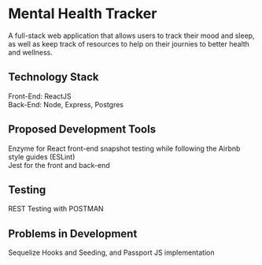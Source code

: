 # Mental Health Tracker

A full-stack web application that allows users to track their mood and sleep, as well as keep track of resources to help on their journies to better health and wellness.

## Technology Stack

Front-End: ReactJS  
Back-End: Node, Express, Postgres

## Proposed Development Tools

Enzyme for React front-end snapshot testing while following the Airbnb style guides (ESLint)  
Jest for the front and back-end

## Testing

REST Testing with POSTMAN

## Problems in Development

Sequelize Hooks and Seeding, and Passport JS implementation
